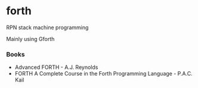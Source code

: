 # forth
RPN stack machine programming

Mainly using Gforth 

### Books
* Advanced FORTH - A.J. Reynolds
* FORTH A Complete Course in the Forth Programming Language - P.A.C. Kail

